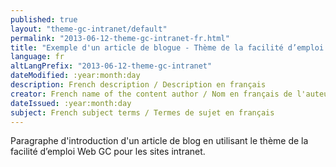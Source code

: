 ```yaml
---
published: true
layout: "theme-gc-intranet/default"
permalink: "2013-06-12-theme-gc-intranet-fr.html"
title: "Exemple d'un article de blogue - Thème de la facilité d’emploi Web GC pour les sites intranet"
language: fr
altLangPrefix: "2013-06-12-theme-gc-intranet"
dateModified: :year:month:day
description: French description / Description en français
creator: French name of the content author / Nom en français de l'auteur du contenu
dateIssued: :year:month:day
subject: French subject terms / Termes de sujet en français
---
```


Paragraphe d'introduction d'un article de blog en utilisant le thème de la facilité d’emploi Web GC pour les sites intranet.
